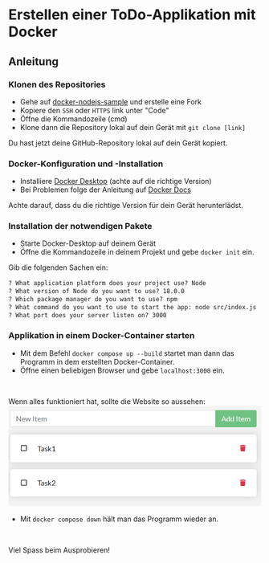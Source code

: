 # Erstellen einer ToDo-Applikation mit Docker

## Anleitung

### Klonen des Repositories

- Gehe auf [docker-nodejs-sample](https://github.com/ICT-BLJ/docker-nodejs-sample) und erstelle eine Fork
- Kopiere den ```SSH``` oder ```HTTPS``` link unter "Code"
- Öffne die Kommandozeile (cmd)
- Klone dann die Repository lokal auf dein Gerät mit ```git clone [link]```

Du hast jetzt deine GitHub-Repository lokal auf dein Gerät kopiert.

### Docker-Konfiguration und -Installation

- Installiere [Docker Desktop](https://www.docker.com/products/docker-desktop/) (achte auf die richtige Version)
- Bei Problemen folge der Anleitung auf [Docker Docs](https://docs.docker.com/desktop/install/windows-install/)

 Achte darauf, dass du die richtige Version für dein Gerät herunterlädst.

### Installation der notwendigen Pakete

- Starte Docker-Desktop auf deinem Gerät
- Öffne die Kommandozeile in deinem Projekt und gebe ```docker init``` ein.

Gib die folgenden Sachen ein:

```text
? What application platform does your project use? Node
? What version of Node do you want to use? 18.0.0
? Which package manager do you want to use? npm
? What command do you want to use to start the app: node src/index.js
? What port does your server listen on? 3000
```

### Applikation in einem Docker-Container starten

- Mit dem Befehl ```docker compose up --build``` startet man dann das
Programm in dem erstellten Docker-Container.
- Öffne einen beliebigen Browser und gebe ```localhost:3000``` ein.

</br>

Wenn alles funktioniert hat, sollte die Website so aussehen:
![ToDo Applikation im Browser](todo_app.png)

- Mit ```docker compose down``` hält man das Programm wieder an.

</br>

Viel Spass beim Ausprobieren!
